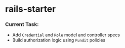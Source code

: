 # rails-starter

### Current Task:
* Add `Credential` and `Role` model and controller specs
* Build authorization logic using `Pundit` policies
